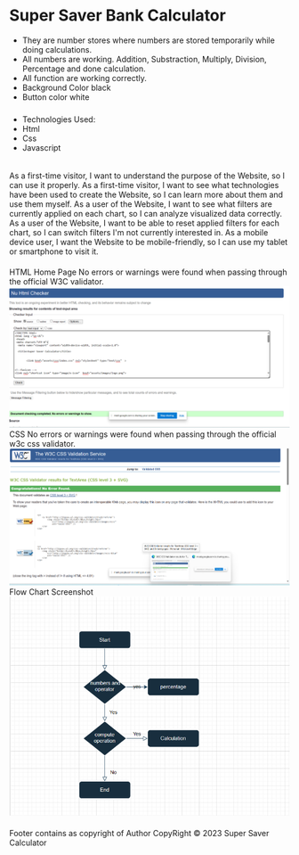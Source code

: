 # Super Saver Bank Calculator
 * They are number stores where numbers are stored temporarily while doing calculations.
 * All numbers are working. Addition, Substraction, Multiply, Division, Percentage and done calculation.
 * All function are working correctly.
 * Background Color black
 * Button color white

#####
*  Technologies Used:
*   Html
*   Css
*  Javascript
######
As a first-time visitor, I want to understand the purpose of the Website, so I can use it properly.
As a first-time visitor, I want to see what technologies have been used to create the Website, so I can learn more about them and use them myself.
As a user of the Website, I want to see what filters are currently applied on each chart, so I can analyze visualized data correctly.
As a user of the Website, I want to be able to reset applied filters for each chart, so I can switch filters I'm not currently interested in.
As a mobile device user, I want the Website to be mobile-friendly, so I can use my tablet or smartphone to visit it.
####
HTML
Home Page
No errors or warnings were found when passing through the official W3C validator.
![html validator screenshot](assets/images/html-validator.png)
CSS
No errors or warnings were found when passing through the official w3c css validator.
![css validator screenshot](assets/images/css-validator.png)
Flow Chart Screenshot
![flow chart screenshot](assets/images/flowchart.png)
####
Footer
contains as copyright of Author
CopyRight © 2023 Super Saver Calculator
